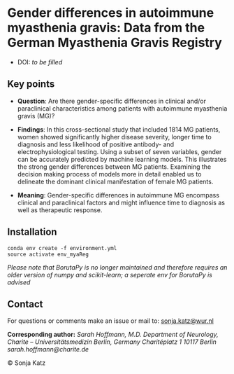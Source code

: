 # Gender differences in autoimmune myasthenia gravis: Data from the German Myasthenia Gravis Registry


- DOI: _to be filled_


## Key points

- **Question**: Are there gender-specific differences in clinical and/or paraclinical characteristics among patients with autoimmune myasthenia gravis (MG)?

- **Findings**: In this cross-sectional study that included 1814 MG patients, women showed significantly higher disease severity, longer time to diagnosis and less likelihood of positive antibody- and electrophysiological testing. Using a subset of seven variables, gender can be accurately predicted by machine learning models. This illustrates the strong gender differences between MG patients. Examining the decision making process of models more in detail enabled us to delineate the dominant clinical manifestation of female MG patients. 

- **Meaning**: Gender-specific differences in autoimmune MG encompass clinical and paraclinical factors and might influence time to diagnosis as well as therapeutic response.


## Installation

```
conda env create -f environment.yml
source activate env_myaReg
```

_Please note that BorutaPy is no longer maintained and therefore requires an older version of numpy and scikit-learn; a seperate env for BorutaPy is advised_


## Contact

For questions or comments make an issue or mail to: sonja.katz@wur.nl

**Corresponding author:**
_Sarah Hoffmann, M.D._
_Department of Neurology, Charite – Universitätsmedizin Berlin, Germany_
_Charitéplatz 1_
_10117 Berlin_
_sarah.hoffmann@charite.de_


&copy; Sonja Katz